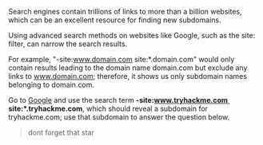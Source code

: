 Search engines contain trillions of links to more than a billion websites, which can be an excellent resource for finding new subdomains. 

Using advanced search methods on websites like Google, such as the site: filter, can narrow the search results. 

For example, "-site:www.domain.com site:*.domain.com" would only contain results leading to the domain name domain.com but exclude any links to www.domain.com; therefore, it shows us only subdomain names belonging to domain.com.

  

Go to [Google](https://www.google.com/) and use the search term **-site:www.tryhackme.com  site:*.tryhackme.com**, which should reveal a subdomain for tryhackme.com; use that subdomain to answer the question below.

>dont forget that star

